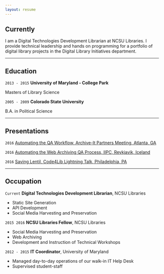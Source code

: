```yaml
---
layout: resume
---
```



## Currently

I am a Digital Technologies Development Librarian at NCSU Libraries. I provide technical leadership and hands on programming for a portfolio of digital library projects in the Digital Library Initiatives department.

*****
## Education

`2013 - 2015`
__University of Maryland - College Park__

Masters of Library Science

`2005 - 2009`
__Colorado State University__

   B.A. in Political Science

*****


## Presentations

`2016`
<a href="https://toddstoffer.github.io/presentation/Archive-It-Partner-2016/#/">Automating the QA Workflow, Archive-It Partners Meeting, Atlanta, GA</a>


`2016`
<a href="https://toddstoffer.github.io/presentation/IIPC-2016/#/">Automating the Web Archiving QA Process, IIPC, Reykjavik, Iceland</a>

`2016`
<a href="https://toddstoffer.github.io/presentation/presentation/Saving-Lentil/#/">Saving Lentil, Code4Lib Lightning Talk, Philadelphia, PA</a>

*****

## Occupation
`Current`
__Digital Technologies Development Librarian__, NCSU Libraries

- Static Site Generation
- API Development
- Social Media Harvesting and Preservation

`2015 2016`
__NCSU Libraries Fellow__, NCSU Libraries

- Social Media Harvesting and Preservation
- Web Archiving
- Development and Instruction of Technical Workshops

`2012 - 2015`
__IT Coordinator__, University of Maryland

- Managed day-to-day operations of our walk-in IT Help Desk
- Supervised student-staff

<!-- ### Footer

Last updated: May 2013 -->
